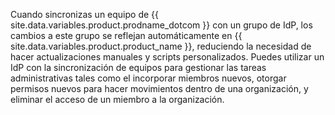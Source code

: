 Cuando sincronizas un equipo de {{ site.data.variables.product.prodname_dotcom }} con un grupo de IdP, los cambios a este grupo se reflejan automáticamente en {{ site.data.variables.product.product_name }}, reduciendo la necesidad de hacer actualizaciones manuales y scripts personalizados. Puedes utilizar un IdP con la sincronización de equipos para gestionar las tareas administrativas tales como el incorporar miembros nuevos, otorgar permisos nuevos para hacer movimientos dentro de una organización, y eliminar el acceso de un miembro a la organización.
